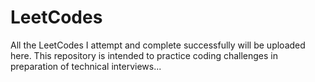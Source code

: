 # LeetCodes
All the LeetCodes I attempt and complete successfully will be uploaded here. This repository is intended to practice coding challenges in preparation of technical interviews...
